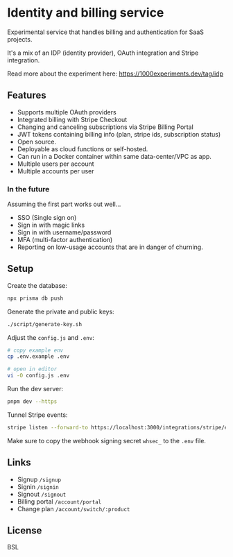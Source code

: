 # Identity and billing service

Experimental service that handles billing and authentication for SaaS projects.

It's a mix of an IDP (identity provider), OAuth integration and Stripe integration.

Read more about the experiment here:
https://1000experiments.dev/tag/idp

## Features

- Supports multiple OAuth providers
- Integrated billing with Stripe Checkout
- Changing and canceling subscriptions via Stripe Billing Portal
- JWT tokens containing billing info (plan, stripe ids, subscription status)
- Open source.
- Deployable as cloud functions or self-hosted.
- Can run in a Docker container within same data-center/VPC as app.
- Multiple users per account
- Multiple accounts per user

### In the future

Assuming the first part works out well...

- SSO (Single sign on)
- Sign in with magic links
- Sign in with username/password
- MFA (multi-factor authentication)
- Reporting on low-usage accounts that are in danger of churning.

## Setup

Create the database:

```javascript
npx prisma db push
```

Generate the private and public keys:

```bash
./script/generate-key.sh
```

Adjust the `config.js` and `.env`:

```bash
# copy example env
cp .env.example .env

# open in editor
vi -O config.js .env
```

Run the dev server:

```bash
pnpm dev --https
```

Tunnel Stripe events:

```bash
stripe listen --forward-to https://localhost:3000/integrations/stripe/events --skip-verify
```

Make sure to copy the webhook signing secret `whsec_` to the `.env` file.

## Links

- Signup `/signup`
- Signin `/signin`
- Signout `/signout`
- Billing portal `/account/portal`
- Change plan `/account/switch/:product`

## License

BSL
